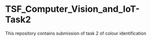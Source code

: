 # TSF_Computer_Vision_and_IoT-Task2
This repository contains submission of task 2 of colour identification

